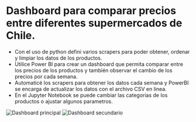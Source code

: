 # Dashboard para comparar precios entre diferentes supermercados de Chile. 

- Con el uso de python defini varios scrapers para poder obtener, ordenar y limpiar los datos de los productos. 
- Utilice Power BI para crear un dashboard que permita comparar entre los precios de los productos y también observar el cambio de los precios por cada semana.
- Automaticé los scrapers para obtener los datos cada semana y PowerBI se encarga de actualizar los datos con el archivo CSV en linea.
- En el Jupyter Notebook se puede cambiar las categorias de los productos o ajustar algunos parametros.

![Dashboard principal](https://github.com/user-attachments/assets/8e35f0cc-f6dd-4661-b194-6744cac4b52c)
![Dashboard secundario](https://github.com/user-attachments/assets/cf40aba5-75aa-4dd6-b960-0a48047a66f3)
